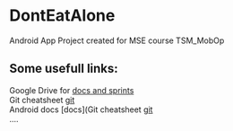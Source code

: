 # DontEatAlone
Android App Project created for MSE course TSM_MobOp

## Some usefull links:
Google Drive for [docs and sprints](https://drive.google.com/file/d/18puiAp31uBbGTl7sLNbByDq9YLSTS-d5/view?usp=sharing)<br>
Git cheatsheet [git](https://www.git-tower.com/blog/git-cheat-sheet)<br>
Android docs [docs](Git cheatsheet [git](https://www.git-tower.com/blog/git-cheat-sheet)<br>
....
